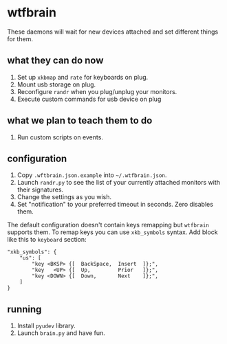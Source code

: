 # wtfbrain

These daemons will wait for new devices attached and set different things for them.

## what they can do now
  1. Set up `xkbmap` and `rate` for keyboards on plug.
  1. Mount usb storage on plug.
  1. Reconfigure `randr` when you plug/unplug your monitors.
  1. Execute custom commands for usb device on plug

## what we plan to teach them to do
  1. Run custom scripts on events.

## configuration
  1. Copy `.wftbrain.json.example` into `~/.wtfbrain.json`.
  1. Launch `randr.py` to see the list of your currently attached monitors with their signatures.
  1. Change the settings as you wish.
  1. Set "notification" to your preferred timeout in seconds. Zero disables them.

The default configuration doesn't contain keys remapping but `wtfbrain`
supports them. To remap keys you can use `xkb_symbols` syntax. Add block
like this to `keyboard` section:

	"xkb_symbols": {
		"us": [
			"key <BKSP> {[	BackSpace,	Insert	]};",
			"key   <UP> {[	Up,			Prior	]};",
			"key <DOWN> {[	Down,		Next	]};",
		]
	}

## running
  1. Install `pyudev` library.
  1. Launch `brain.py` and have fun.
